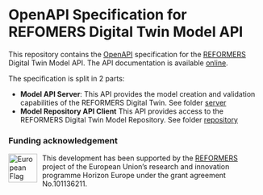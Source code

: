 # OpenAPI Specification for REFOMERS Digital Twin Model API

This repository contains the [OpenAPI](https://www.openapis.org/) specification for the [REFORMERS] Digital Twin Model API.
The API documentation is available [online](https://reformers-energyvalleys.github.io/reformers-dt-model-api-specs/).

The specification is split in 2 parts:

+ **Model API Server**:
  This API provides the model creation and validation capabilities of the REFORMERS Digital Twin.
  See folder [server](./server)
+ **Model Repository API Client**
  This API provides access to the REFORMERS Digital Twin Model Repository.
  See folder [repository](./repository)

### Funding acknowledgement

<img alt="European Flag" src="https://upload.wikimedia.org/wikipedia/commons/thumb/b/b7/Flag_of_Europe.svg/330px-Flag_of_Europe.svg.png" align="left" style="margin-right: 10px" height="57"/> This development has been supported by the [REFORMERS] project of the European Union’s research and innovation programme Horizon Europe under the grant agreement No.101136211.

[REFORMERS]: https://reformers-energyvalleys.eu/
